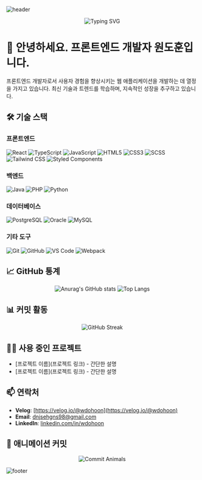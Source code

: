 ![header](https://capsule-render.vercel.app/api?type=waving&color=0:FF5733,100:1C1C1C&height=300&section=header&text=Frontend%20Developer%20Wondohoon&fontSize=50&fontColor=FFFFFF&animation=fadeIn)

<p align="center">
  <img src="https://readme-typing-svg.demolab.com?font=Fira+Code&size=30&duration=3000&pause=1000&color=FF5733&center=true&vCenter=true&width=435&lines=프론트엔드+개발자+원도훈입니다." alt="Typing SVG">
</p>

# 👋 안녕하세요. 프론트엔드 개발자 원도훈입니다.

프론트엔드 개발자로서 사용자 경험을 향상시키는 웹 애플리케이션을 개발하는 데 열정을 가지고 있습니다. 최신 기술과 트렌드를 학습하며, 지속적인 성장을 추구하고 있습니다.

## 🛠 기술 스택

### **프론트엔드**
![React](https://img.shields.io/badge/React-61DAFB?style=flat-square&logo=React&logoColor=white)
![TypeScript](https://img.shields.io/badge/TypeScript-3178C6?style=flat-square&logo=TypeScript&logoColor=white)
![JavaScript](https://img.shields.io/badge/JavaScript-F7DF1E?style=flat-square&logo=JavaScript&logoColor=black)
![HTML5](https://img.shields.io/badge/HTML5-E34F26?style=flat-square&logo=HTML5&logoColor=white)
![CSS3](https://img.shields.io/badge/CSS3-1572B6?style=flat-square&logo=CSS3&logoColor=white)
![SCSS](https://img.shields.io/badge/SCSS-CC6699?style=flat-square&logo=Sass&logoColor=white)
![Tailwind CSS](https://img.shields.io/badge/Tailwind_CSS-38B2AC?style=flat-square&logo=Tailwind%20CSS&logoColor=white)
![Styled Components](https://img.shields.io/badge/Styled_Components-DB7093?style=flat-square&logo=styled-components&logoColor=white)

### **백엔드**
![Java](https://img.shields.io/badge/Java-007396?style=flat-square&logo=Java&logoColor=white)
![PHP](https://img.shields.io/badge/PHP-777BB4?style=flat-square&logo=PHP&logoColor=white)
![Python](https://img.shields.io/badge/Python-3776AB?style=flat-square&logo=Python&logoColor=white)

### **데이터베이스**
![PostgreSQL](https://img.shields.io/badge/PostgreSQL-336791?style=flat-square&logo=PostgreSQL&logoColor=white)
![Oracle](https://img.shields.io/badge/Oracle-F80000?style=flat-square&logo=Oracle&logoColor=white)
![MySQL](https://img.shields.io/badge/MySQL-4479A1?style=flat-square&logo=MySQL&logoColor=white)

### **기타 도구**
![Git](https://img.shields.io/badge/Git-F05032?style=flat-square&logo=Git&logoColor=white)
![GitHub](https://img.shields.io/badge/GitHub-181717?style=flat-square&logo=GitHub&logoColor=white)
![VS Code](https://img.shields.io/badge/VS%20Code-007ACC?style=flat-square&logo=Visual%20Studio%20Code&logoColor=white)
![Webpack](https://img.shields.io/badge/Webpack-8DD6F9?style=flat-square&logo=Webpack&logoColor=black)

## 📈 GitHub 통계
<p align="center">
  <img src="https://github-readme-stats.vercel.app/api?username=wdohoon&show_icons=true&theme=radical&hide_border=true" alt="Anurag's GitHub stats" />
  <img src="https://github-readme-stats.vercel.app/api/top-langs/?username=wdohoon&layout=compact&theme=radical&hide_border=true" alt="Top Langs" />
</p>

## 📊 커밋 활동
<p align="center">
  <img src="https://github-readme-streak-stats.herokuapp.com/?user=wdohoon&theme=radical&hide_border=true&stroke=FF5733&background=1C1C1C" alt="GitHub Streak" />
</p>

## 🐱‍🏍 사용 중인 프로젝트
<!-- 프로젝트 목록을 추가하세요 -->
- [프로젝트 이름](프로젝트 링크) - 간단한 설명
- [프로젝트 이름](프로젝트 링크) - 간단한 설명

## 📫 연락처
- **Velog**: [https://velog.io/@wdohoon](https://velog.io/@wdohoon)
- **Email**: [dnjsehgns98@gmail.com](mailto:dnjsehgns98@gmail.com)
- **LinkedIn**: [linkedin.com/in/wdohoon](https://linkedin.com/in/wdohoon) <!-- 추가 연락처 예시 -->

## 🐾 애니메이션 커밋
<p align="center">
  <img src="https://commit.animals/api/badge?user=wdohoon&style=flat-square&color=FF5733" alt="Commit Animals" />
</p>

![footer](https://capsule-render.vercel.app/api?type=waving&color=0:1C1C1C,100:FF5733&height=200&section=footer)

